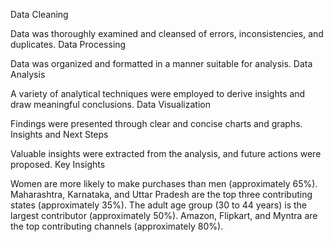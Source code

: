 Data Cleaning

Data was thoroughly examined and cleansed of errors, inconsistencies, and duplicates.
Data Processing

Data was organized and formatted in a manner suitable for analysis.
Data Analysis

A variety of analytical techniques were employed to derive insights and draw meaningful conclusions.
Data Visualization

Findings were presented through clear and concise charts and graphs.
Insights and Next Steps

Valuable insights were extracted from the analysis, and future actions were proposed.
Key Insights

Women are more likely to make purchases than men (approximately 65%).
Maharashtra, Karnataka, and Uttar Pradesh are the top three contributing states (approximately 35%).
The adult age group (30 to 44 years) is the largest contributor (approximately 50%).
Amazon, Flipkart, and Myntra are the top contributing channels (approximately 80%).
